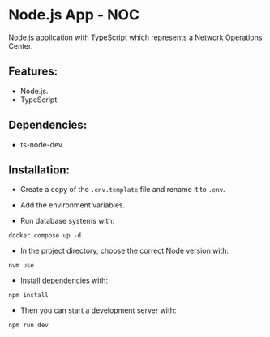 # Node.js App - NOC

Node.js application with TypeScript which represents a Network Operations Center.

## Features:

- Node.js.
- TypeScript.

## Dependencies:

- ts-node-dev.

## Installation:

- Create a copy of the `.env.template` file and rename it to `.env`.

- Add the environment variables.

- Run database systems with:

```
docker compose up -d
```

- In the project directory, choose the correct Node version with:

```
nvm use
```

- Install dependencies with:

```
npm install
```

- Then you can start a development server with:

```
npm run dev
```
